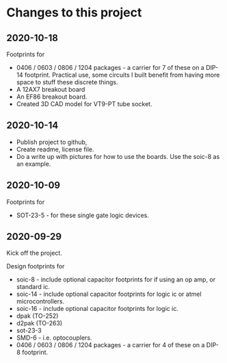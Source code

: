 # Changes to this project

## 2020-10-18

Footprints for

* 0406 / 0603 / 0806 / 1204 packages - a carrier for 7  of these on a DIP-14 footprint. Practical use, some circuits I built benefit from having more space to stuff these discrete things.
* A 12AX7 breakout board
* An EF86 breakout board.
* Created 3D CAD model for VT9-PT tube socket.

## 2020-10-14

* Publish project to github,
* Create readme, license file.
* Do a write up with pictures for how to use the boards. Use the soic-8 as an example.

## 2020-10-09

Footprints for

* SOT-23-5 - for these single gate logic devices.

## 2020-09-29

Kick off the project.

Design footprints for

* soic-8 - include optional capacitor footprints for if using an op amp, or standard ic.
* soic-14 - include optional capacitor footprints for logic ic or atmel microcontrollers.
* soic-16 - include optional capacitor footprints for logic ic.
* dpak (TO-252)
* d2pak (TO-263)
* sot-23-3
* SMD-6 - i.e. optocouplers.
* 0406 / 0603 / 0806 / 1204 packages - a carrier for 4 of these on a DIP-8 footprint.
